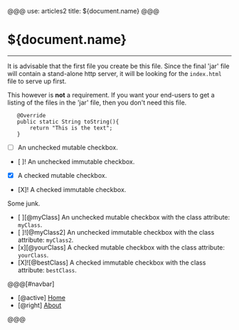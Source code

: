 @@@
use: articles2
title: ${document.name}
@@@

# ${document.name}

---

It is advisable that the first file you create be this file.  Since the final
'jar' file will contain a stand-alone http server, it will be looking for
the `index.html` file to serve up first.

This however is **not** a requirement.  If you want your end-users to get a
listing of the files in the 'jar' file, then you don't need this file.

~~~
   @Override
   public static String toString(){
       return "This is the text";
   }
~~~

- [ ] An unchecked mutable checkbox.
- [ ]! An unchecked immutable checkbox.
- [x] A checked mutable checkbox.
- [X]! A checked immutable checkbox.

Some junk.

- [ ][@myClass] An unchecked mutable checkbox with the class attribute: `myClass`.
- [ ]![@myClass2] An unchecked immutable checkbox with the class attribute: `myClass2`.
- [x][@yourClass] A checked mutable checkbox with the class attribute: `yourClass`.
- [X]![@bestClass] A checked immutable checkbox with the class attribute: `bestClass`.

@@@[#navbar]
- [@active] [Home](#)
- [@right] [About]

[About]:About.html
[Home]:index.html
@@@
